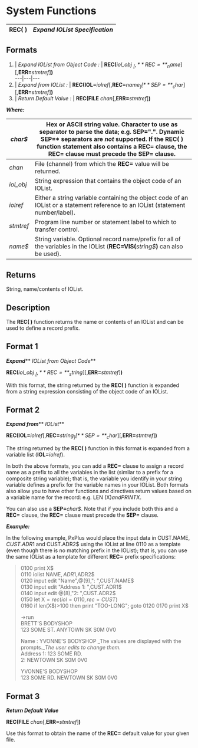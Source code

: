 # System Functions

**REC( )** |  **_Expand IOList Specification_**  
---|---  
  
##  Formats

1. |  _Expand IOList from Object Code_ _:_ |  **REC(**_iol_obj_ _$_[,**REC=**_name$_][,**ERR=**_stmtref_]**)**  
---|---|---  
2. |  _Expand from IOList_ _:_ |  **REC(IOL=**_iolref_[,**REC=**_name$_][**SEP=**_char$_][,**ERR=**_stmtref_]**)**  
3. |  _Return Default Value_ _:_ |  **REC(FILE** _chan_[,**ERR=**_stmtref_]**)**  
  
**_Where:_**

_char$_ |  Hex or ASCII string value. Character to use as separator to parse the data; e.g. SEP=".". Dynamic **SEP=*** separators are **_not_** supported. If the **REC( )** function statement also contains a **REC=** clause, the **REC=** clause must precede the **SEP=** clause.  
---|---  
_chan_ |  File (channel) from which the **REC=** value will be returned.  
_iol_obj_ |  String expression that contains the object code of an IOList.  
_iolref_ |  Either a string variable containing the object code of an IOList or a statement reference to an IOList (statement number/label).  
_stmtref_ |  Program line number or statement label to which to transfer control.  
_name$_ |  String variable. Optional record name/prefix for all of the variables in the IOList (**REC=VIS(**_string$_**)** can also be used).  
  
##  Returns

String, name/contents of IOList.

##  Description

The **REC( )** function returns the name or contents of an IOList and can be used to define a record prefix.

##  Format 1

**_Expand_**** _IOList_ _from Object Code_**

**REC(**_iol_obj_ _$_[,**REC=**_string$_][,**ERR=**_stmtref_]**)**

With this format, the string returned by the **REC( )** function is expanded from a string expression consisting of the object code of an IOList.

##  Format 2

**_Expand from_**** _IOList_**

**REC(IOL=**_iolref_[,**REC=**_string$_][**SEP=**_char$_][,**ERR=**_stmtref_]**)**

The string returned by the **REC( )** function in this format is expanded from a variable list (**IOL=**_iolref_).

In both the above formats, you can add a **REC=** clause to assign a record name as a prefix to all the variables in the list (similar to a prefix for a composite string variable); that is, the variable you identify in your string variable defines a prefix for the variable names in your IOList. Both formats also allow you to have other functions and directives return values based on a variable name for the record: e.g. LEN (X$) and PRINT X$.

You can also use a **SEP=**_char$_. Note that if you include both this and a **REC=** clause, the **REC=** clause must precede the **SEP=** clause.

**_Example:_**

In the following example, PxPlus would place the input data in CUST.NAME$, CUST.ADR1$ and CUST.ADR2$ using the IOList at line 0110 as a template (even though there is no matching prefix in the IOList); that is, you can use the same IOList as a template for different **REC=** prefix specifications:

> 0100 print X$  
>  0110 iolist NAME$,ADR1$,ADR2$  
>  0120 input edit "Name",@(9),": ",CUST.NAME$  
>  0130 input edit "Address 1: ",CUST.ADR1$  
>  0140 input edit @(8),"2: ",CUST.ADR2$  
>  0150 let X$=rec(iol=0110,rec=CUST$)  
>  0160 if len(X$)>100 then print "TOO-LONG"; goto 0120  
>  0170 print X$  
>   
>  ->run  
>  BRETT'S BODYSHOP  
>  123 SOME ST. ANYTOWN SK S0M 0V0  
>   
>  Name : YVONNE'S BODYSHOP _The values are displayed with the prompts.__The user edits to change them._  
>  Address 1: 123 SOME RD.  
>  2: NEWTOWN SK S0M 0V0  
>   
>  YVONNE'S BODYSHOP  
>  123 SOME RD. NEWTOWN SK S0M 0V0

##  Format 3

**_Return Default Value_**  
  
**REC(FILE** _chan_[,**ERR=**_stmtref_]**)**

Use this format to obtain the name of the **REC=** default value for your given file.
